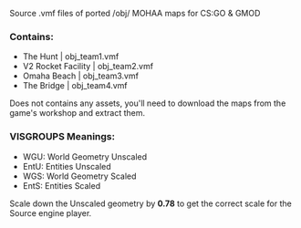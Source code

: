 Source .vmf files of ported /obj/ MOHAA maps for CS:GO & GMOD

### Contains:

- The Hunt | obj_team1.vmf
- V2 Rocket Facility | obj_team2.vmf
- Omaha Beach | obj_team3.vmf
- The Bridge | obj_team4.vmf

Does not contains any assets, you'll need to download the maps from the game's workshop and extract them.

### VISGROUPS Meanings:
- WGU: World Geometry Unscaled
- EntU: Entities Unscaled
- WGS: World Geometry Scaled
- EntS: Entities Scaled

Scale down the Unscaled geometry by **0.78** to get the correct scale for the Source engine player.
